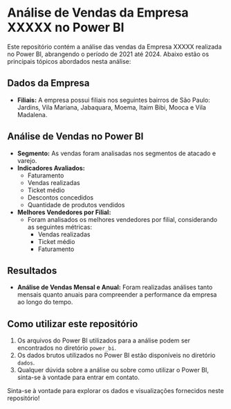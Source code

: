 # Análise de Vendas da Empresa XXXXX no Power BI

Este repositório contém a análise das vendas da Empresa XXXXX realizada no Power BI, abrangendo o período de 2021 até 2024. Abaixo estão os principais tópicos abordados nesta análise:

## Dados da Empresa
- **Filiais:** A empresa possui filiais nos seguintes bairros de São Paulo: Jardins, Vila Mariana, Jabaquara, Moema, Itaim Bibi, Mooca e Vila Madalena.

## Análise de Vendas no Power BI
- **Segmento:** As vendas foram analisadas nos segmentos de atacado e varejo.
- **Indicadores Avaliados:** 
  - Faturamento
  - Vendas realizadas
  - Ticket médio
  - Descontos concedidos
  - Quantidade de produtos vendidos
- **Melhores Vendedores por Filial:**
  - Foram analisados os melhores vendedores por filial, considerando as seguintes métricas:
    - Vendas realizadas
    - Ticket médio
    - Faturamento

## Resultados
- **Análise de Vendas Mensal e Anual:** Foram realizadas análises tanto mensais quanto anuais para compreender a performance da empresa ao longo do tempo.

## Como utilizar este repositório
1. Os arquivos do Power BI utilizados para a análise podem ser encontrados no diretório `power_bi`.
2. Os dados brutos utilizados no Power BI estão disponíveis no diretório `dados`.
3. Qualquer dúvida sobre a análise ou sobre como utilizar o Power BI, sinta-se à vontade para entrar em contato.

Sinta-se à vontade para explorar os dados e visualizações fornecidos neste repositório!
